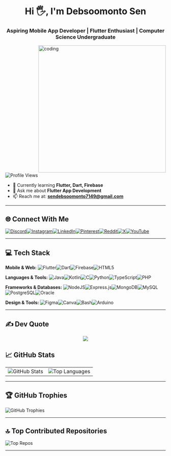 <h1 align="center">Hi 🖐, I'm Debsoomonto Sen</h1>
<h3 align="center">Aspiring Mobile App Developer | Flutter Enthusiast | Computer Science Undergraduate</h3>

<img align="right" alt="coding" width="400" src="https://media1.giphy.com/media/zhYSVCirREeIZtONCI/giphy.gif?cid=6c09b952kxmlqpdifxylmprqwebxbt4r472d2llul3t8acoi&ep=v1_internal_gif_by_id&rid=giphy.gif&ct=s">

<p align="left"> <img src="https://komarev.com/ghpvc/?username=dbsmsen&label=Profile%20Views&color=0e75b6&style=flat" alt="Profile Views" /> </p>

- 🌱 Currently learning **Flutter, Dart, Firebase**
- 💬 Ask me about **Flutter App Development**
- 📫 Reach me at: **sendebsoomonto7149@gmail.com**

---

## 🌐 Connect With Me

[![Discord](https://img.shields.io/badge/Discord-%237289DA.svg?logo=discord&logoColor=white)](https://discord.gg/dbsm_13)[![Instagram](https://img.shields.io/badge/Instagram-%23E4405F.svg?logo=Instagram&logoColor=white)](https://instagram.com/_dbsm.in)[![LinkedIn](https://img.shields.io/badge/LinkedIn-%230077B5.svg?logo=linkedin&logoColor=white)](https://linkedin.com/in/debsoomonto-sen)[![Pinterest](https://img.shields.io/badge/Pinterest-%23E60023.svg?logo=Pinterest&logoColor=white)](https://pin.it/4vcWzfMxo)[![Reddit](https://img.shields.io/badge/Reddit-%23FF4500.svg?logo=Reddit&logoColor=white)](https://www.reddit.com/u/Wild_Ad_4056)[![X](https://img.shields.io/badge/X-%23000000.svg?logo=X&logoColor=white)](https://x.com/notdbsm)[![YouTube](https://img.shields.io/badge/YouTube-%23FF0000.svg?logo=YouTube&logoColor=white)](https://youtube.com/@yt_debsen)

---

## 💻 Tech Stack

**Mobile & Web:**  ![Flutter](https://img.shields.io/badge/Flutter-%2302569B.svg?style=flat&logo=Flutter&logoColor=white)![Dart](https://img.shields.io/badge/Dart-%230175C2.svg?style=flat&logo=Dart&logoColor=white)![Firebase](https://img.shields.io/badge/Firebase-ffca28?style=flat&logo=firebase&logoColor=black)![HTML5](https://img.shields.io/badge/HTML5-%23E34F26.svg?style=flat&logo=html5&logoColor=white)

**Languages & Tools:**  ![Java](https://img.shields.io/badge/Java-%23ED8B00.svg?style=flat&logo=openjdk&logoColor=white)![Kotlin](https://img.shields.io/badge/Kotlin-%237F52FF.svg?style=flat&logo=kotlin&logoColor=white)![C](https://img.shields.io/badge/C-%2300599C.svg?style=flat&logo=c&logoColor=white)![Python](https://img.shields.io/badge/Python-3670A0?style=flat&logo=python&logoColor=ffdd54)![TypeScript](https://img.shields.io/badge/TypeScript-%23007ACC.svg?style=flat&logo=typescript&logoColor=white)![PHP](https://img.shields.io/badge/PHP-%23777BB4.svg?style=flat&logo=php&logoColor=white)

**Frameworks & Databases:**  ![NodeJS](https://img.shields.io/badge/Node.js-6DA55F?style=flat&logo=node.js&logoColor=white)![Express.js](https://img.shields.io/badge/Express.js-%23404d59.svg?style=flat&logo=express&logoColor=%2361DAFB)![MongoDB](https://img.shields.io/badge/MongoDB-%234ea94b.svg?style=flat&logo=mongodb&logoColor=white)![MySQL](https://img.shields.io/badge/MySQL-4479A1.svg?style=flat&logo=mysql&logoColor=white)![PostgreSQL](https://img.shields.io/badge/Postgres-%23316192.svg?style=flat&logo=postgresql&logoColor=white)![Oracle](https://img.shields.io/badge/Oracle-F80000?style=flat&logo=oracle&logoColor=white)

**Design & Tools:**  ![Figma](https://img.shields.io/badge/Figma-%23F24E1E.svg?style=flat&logo=figma&logoColor=white)![Canva](https://img.shields.io/badge/Canva-%2300C4CC.svg?style=flat&logo=Canva&logoColor=white)![Bash](https://img.shields.io/badge/Bash-%23121011.svg?style=flat&logo=gnu-bash&logoColor=white)![Arduino](https://img.shields.io/badge/Arduino-00979D.svg?style=flat&logo=Arduino&logoColor=white)

---

## ✍️ Dev Quote

<div align="center">
  <img src="https://quotes-github-readme.vercel.app/api?type=horizontal&theme=radical" />
</div>


## 📈 GitHub Stats

<table>
  <tr>
    <td><img src="https://github-readme-stats.vercel.app/api?username=dbsmsen&theme=radical&hide_border=false&include_all_commits=true&count_private=true" alt="GitHub Stats" /></td>
    <td><img src="https://github-readme-stats.vercel.app/api/top-langs/?username=dbsmsen&theme=radical&hide_border=false&layout=compact" alt="Top Languages" /></td>
  </tr>
</table>

---

## 🏆 GitHub Trophies

![GitHub Trophies](https://github-profile-trophy.vercel.app/?username=dbsmsen&theme=radical&no-frame=true&margin-w=4)

---

## 🔝 Top Contributed Repositories

![Top Repos](https://github-contributor-stats.vercel.app/api?username=dbsmsen&limit=5&theme=radical&combine_all_yearly_contributions=true)

---
